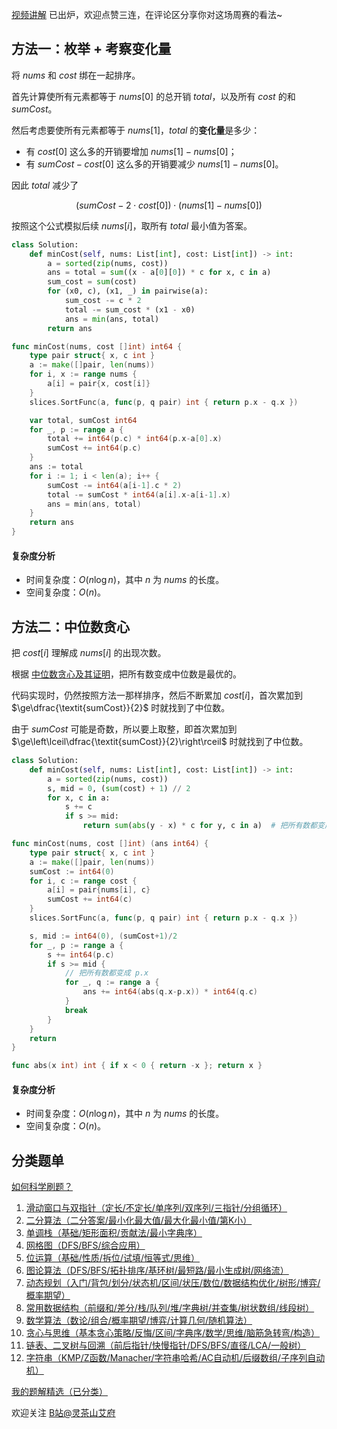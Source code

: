 [视频讲解](https://www.bilibili.com/video/BV1ne4y1e7nu) 已出炉，欢迎点赞三连，在评论区分享你对这场周赛的看法~

## 方法一：枚举 + 考察变化量

将 $\textit{nums}$ 和 $\textit{cost}$ 绑在一起排序。

首先计算使所有元素都等于 $\textit{nums}[0]$ 的总开销 $\textit{total}$，以及所有 $\textit{cost}$ 的和 $\textit{sumCost}$。

然后考虑要使所有元素都等于 $\textit{nums}[1]$，$\textit{total}$ 的**变化量**是多少：

- 有 $\textit{cost}[0]$ 这么多的开销要增加 $\textit{nums}[1]-\textit{nums}[0]$；
- 有 $\textit{sumCost}-\textit{cost}[0]$ 这么多的开销要减少 $\textit{nums}[1]-\textit{nums}[0]$。

因此 $\textit{total}$ 减少了

$$
(\textit{sumCost} - 2 \cdot \textit{cost}[0]) \cdot (\textit{nums}[1]-\textit{nums}[0])
$$

按照这个公式模拟后续 $\textit{nums}[i]$，取所有 $\textit{total}$ 最小值为答案。

```py [sol-Python3]
class Solution:
    def minCost(self, nums: List[int], cost: List[int]) -> int:
        a = sorted(zip(nums, cost))
        ans = total = sum((x - a[0][0]) * c for x, c in a)
        sum_cost = sum(cost)
        for (x0, c), (x1, _) in pairwise(a):
            sum_cost -= c * 2
            total -= sum_cost * (x1 - x0)
            ans = min(ans, total)
        return ans
```

```go [sol-Go]
func minCost(nums, cost []int) int64 {
	type pair struct{ x, c int }
	a := make([]pair, len(nums))
	for i, x := range nums {
		a[i] = pair{x, cost[i]}
	}
	slices.SortFunc(a, func(p, q pair) int { return p.x - q.x })

	var total, sumCost int64
	for _, p := range a {
		total += int64(p.c) * int64(p.x-a[0].x)
		sumCost += int64(p.c)
	}
	ans := total
	for i := 1; i < len(a); i++ {
		sumCost -= int64(a[i-1].c * 2)
		total -= sumCost * int64(a[i].x-a[i-1].x)
		ans = min(ans, total)
	}
	return ans
}
```

#### 复杂度分析

- 时间复杂度：$O(n\log n)$，其中 $n$ 为 $\textit{nums}$ 的长度。
- 空间复杂度：$O(n)$。

## 方法二：中位数贪心

把 $\textit{cost}[i]$ 理解成 $\textit{nums}[i]$ 的出现次数。

根据 [中位数贪心及其证明](https://zhuanlan.zhihu.com/p/1922938031687595039)，把所有数变成中位数是最优的。

代码实现时，仍然按照方法一那样排序，然后不断累加 $\textit{cost}[i]$，首次累加到 $\ge\dfrac{\textit{sumCost}}{2}$ 时就找到了中位数。

由于 $\textit{sumCost}$ 可能是奇数，所以要上取整，即首次累加到 $\ge\left\lceil\dfrac{\textit{sumCost}}{2}\right\rceil$ 时就找到了中位数。

```py [sol-Python3]
class Solution:
    def minCost(self, nums: List[int], cost: List[int]) -> int:
        a = sorted(zip(nums, cost))
        s, mid = 0, (sum(cost) + 1) // 2
        for x, c in a:
            s += c
            if s >= mid:
                return sum(abs(y - x) * c for y, c in a)  # 把所有数都变成 x
```

```go [sol-Go]
func minCost(nums, cost []int) (ans int64) {
	type pair struct{ x, c int }
	a := make([]pair, len(nums))
	sumCost := int64(0)
	for i, c := range cost {
		a[i] = pair{nums[i], c}
		sumCost += int64(c)
	}
	slices.SortFunc(a, func(p, q pair) int { return p.x - q.x })

	s, mid := int64(0), (sumCost+1)/2
	for _, p := range a {
		s += int64(p.c)
		if s >= mid {
			// 把所有数都变成 p.x
			for _, q := range a {
				ans += int64(abs(q.x-p.x)) * int64(q.c)
			}
			break
		}
	}
	return
}

func abs(x int) int { if x < 0 { return -x }; return x }
```

#### 复杂度分析

- 时间复杂度：$O(n\log n)$，其中 $n$ 为 $\textit{nums}$ 的长度。
- 空间复杂度：$O(n)$。

## 分类题单

[如何科学刷题？](https://leetcode.cn/circle/discuss/RvFUtj/)

1. [滑动窗口与双指针（定长/不定长/单序列/双序列/三指针/分组循环）](https://leetcode.cn/circle/discuss/0viNMK/)
2. [二分算法（二分答案/最小化最大值/最大化最小值/第K小）](https://leetcode.cn/circle/discuss/SqopEo/)
3. [单调栈（基础/矩形面积/贡献法/最小字典序）](https://leetcode.cn/circle/discuss/9oZFK9/)
4. [网格图（DFS/BFS/综合应用）](https://leetcode.cn/circle/discuss/YiXPXW/)
5. [位运算（基础/性质/拆位/试填/恒等式/思维）](https://leetcode.cn/circle/discuss/dHn9Vk/)
6. [图论算法（DFS/BFS/拓扑排序/基环树/最短路/最小生成树/网络流）](https://leetcode.cn/circle/discuss/01LUak/)
7. [动态规划（入门/背包/划分/状态机/区间/状压/数位/数据结构优化/树形/博弈/概率期望）](https://leetcode.cn/circle/discuss/tXLS3i/)
8. [常用数据结构（前缀和/差分/栈/队列/堆/字典树/并查集/树状数组/线段树）](https://leetcode.cn/circle/discuss/mOr1u6/)
9. [数学算法（数论/组合/概率期望/博弈/计算几何/随机算法）](https://leetcode.cn/circle/discuss/IYT3ss/)
10. [贪心与思维（基本贪心策略/反悔/区间/字典序/数学/思维/脑筋急转弯/构造）](https://leetcode.cn/circle/discuss/g6KTKL/)
11. [链表、二叉树与回溯（前后指针/快慢指针/DFS/BFS/直径/LCA/一般树）](https://leetcode.cn/circle/discuss/K0n2gO/)
12. [字符串（KMP/Z函数/Manacher/字符串哈希/AC自动机/后缀数组/子序列自动机）](https://leetcode.cn/circle/discuss/SJFwQI/)

[我的题解精选（已分类）](https://github.com/EndlessCheng/codeforces-go/blob/master/leetcode/SOLUTIONS.md)

欢迎关注 [B站@灵茶山艾府](https://space.bilibili.com/206214)
